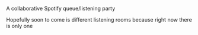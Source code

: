 A collaborative Spotify queue/listening party

Hopefully soon to come is different listening rooms because right now there is only one